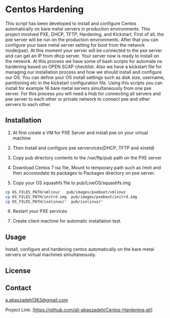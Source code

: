 # Centos Hardening

This script has been developed to install and configure Centos automatically on bare metal servers in production environments. 
This project involved PXE, DHCP, TFTP, Hardening, and Kickstart. First of all, the pxe server will be run on the production environments. 
After that you can configure your bare metal server setting for boot from the network mode(pxe).
At this moment your server will be connected to the pxe server and can get an IP from dhcp server. Your server now is ready to install on the network. 
At this process we have some of bash scripts for automate os hardening based on OPEN SCAP checklist. Also we have a kickstart file for managing our installation process and 
how we should install and configure our OS. You can define your OS install settings such as disk size, username, partitioning etc in the kickstart configuration file. 
Using this scripts you can install for example 16 bare metal servers simultaneously from one pxe server. 
For this process you will need a Hub for connecting all servers and pxe server to each other or private network to connect pxe and other servers to each other.



## Installation

1. At first create a VM for PXE Server and install pxe on your virtual machine

2. Then install and configure pxe servervices(DHCP, TFTP and xinetd)

3. Copy pub directory contents to the /var/ftp/pub path on the PXE server

4. Download Centos 7 iso file, Mount to temporary path such as /mnt and then accomodate its packages to Packages directory on pxe server.

5. Copy your OS squashfs file to pub/LiveOS/squashfs.img

```bash
cp OS_FILES_PATH/vmlinuz   pub/images/pxeboot/vmlinuz 
cp OS_FILES_PATH/initrd.img  pub/images/pxeboot/initrd.img 
cp OS_FILES_PATH/isolinux/*  pub/isolinux/*
```
6. Restart your PXE services 

7. Create client machine for automatic installation test.



## Usage

Install, configure and hardening centos automatically on the bare metal servers or virtual machines simultaneously.


## License



## Contact

a.abaszadeh1363@gmail.com

Project Link: [https://github.com/ali-abaszadeh/Centos-Hardening.git]
